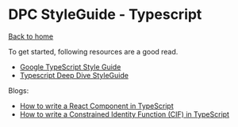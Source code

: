 # DPC StyleGuide - Typescript

[Back to home](index)

To get started, following resources are a good read.

- [Google TypeScript Style Guide](https://google.github.io/styleguide/tsguide.html)
- [Typescript Deep Dive StyleGuide](https://basarat.gitbook.io/typescript/styleguide)

Blogs:

- [How to write a React Component in TypeScript](https://kentcdodds.com/blog/how-to-write-a-react-component-in-typescript)
- [How to write a Constrained Identity Function (CIF) in TypeScript](https://kentcdodds.com/blog/how-to-write-a-constrained-identity-function-in-typescript)
